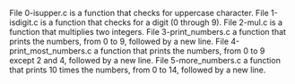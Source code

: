 File 0-isupper.c is a function that checks for uppercase character.
File 1-isdigit.c is a function that checks for a digit (0 through 9).
File 2-mul.c is a function that multiplies two integers.
File 3-print_numbers.c  a function that prints the numbers, from 0 to 9, followed by a new line.
File 4-print_most_numbers.c  a function that prints the numbers, from 0 to 9 
except 2 and 4, followed by a new line.
File 5-more_numbers.c a function that prints 10 times the numbers, from 0 to 14, followed by a new line.
